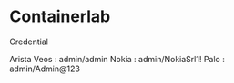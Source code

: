 # Containerlab

Credential

Arista Veos : admin/admin
Nokia : admin/NokiaSrl1!
Palo : admin/Admin@123